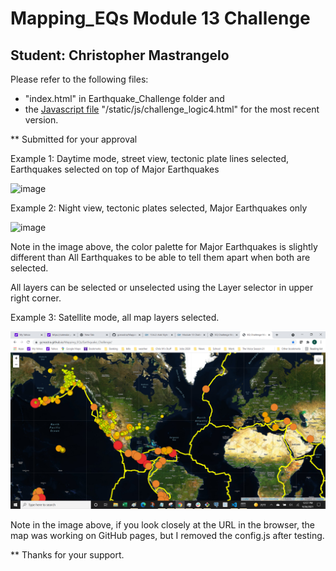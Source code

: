 # Mapping_EQs Module 13 Challenge
## Student: Christopher Mastrangelo

Please refer to the following files:
- "index.html" in Earthquake_Challenge folder and 
- the <a href="https://github.com/gcmastra/Mapping_EQs/blob/b4ae6e4ba05babf0490675ea1d28335eb5d69224/Earthquake_Challenge/static/js/challenge_logic4.js">Javascript file</a> "/static/js/challenge_logic4.html" for the most recent version. 

**
Submitted for your approval 

Example 1: Daytime mode, street view, tectonic plate lines selected, Earthquakes selected on top of Major Earthquakes

![image](https://user-images.githubusercontent.com/86205000/134824073-fcddf701-738d-4e56-a056-bad5b1677068.png)

Example 2: Night view, tectonic plates selected, Major Earthquakes only

![image](https://user-images.githubusercontent.com/86205000/134824157-fa042c39-8772-4b6c-947f-f7c2d4904770.png)

Note in the image above, the color palette for Major Earthquakes is slightly different than All Earthquakes 
to be able to tell them apart when both are selected.

All layers can be selected or unselected using the Layer selector in upper right corner. 

  
Example 3:  Satellite mode, all map layers selected. <br>
<a href="https://github.com/gcmastra/Mapping_EQs/blob/main/snap20210926_full_screen_map.png">

![image](https://github.com/gcmastra/Mapping_EQs/blob/main/snap20210926_full_screen_map.png)</a>
  
Note in the image above, if you look closely at the URL in the browser, the map was working on GitHub pages, 
but I removed the config.js after testing. 

** Thanks for your support. 
